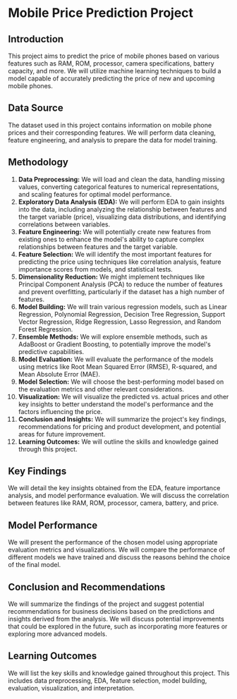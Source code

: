 # Mobile Price Prediction Project

## Introduction
This project aims to predict the price of mobile phones based on various features such as RAM, ROM, processor, camera specifications, battery capacity, and more. We will utilize machine learning techniques to build a model capable of accurately predicting the price of new and upcoming mobile phones.

## Data Source
The dataset used in this project contains information on mobile phone prices and their corresponding features. We will perform data cleaning, feature engineering, and analysis to prepare the data for model training.

## Methodology
1. **Data Preprocessing:** We will load and clean the data, handling missing values, converting categorical features to numerical representations, and scaling features for optimal model performance.
2. **Exploratory Data Analysis (EDA):** We will perform EDA to gain insights into the data, including analyzing the relationship between features and the target variable (price), visualizing data distributions, and identifying correlations between variables.
3. **Feature Engineering:** We will potentially create new features from existing ones to enhance the model's ability to capture complex relationships between features and the target variable.
4. **Feature Selection:** We will identify the most important features for predicting the price using techniques like correlation analysis, feature importance scores from models, and statistical tests.
5. **Dimensionality Reduction:** We might implement techniques like Principal Component Analysis (PCA) to reduce the number of features and prevent overfitting, particularly if the dataset has a high number of features.
6. **Model Building:** We will train various regression models, such as Linear Regression, Polynomial Regression, Decision Tree Regression, Support Vector Regression, Ridge Regression, Lasso Regression, and Random Forest Regression.
7. **Ensemble Methods:** We will explore ensemble methods, such as AdaBoost or Gradient Boosting, to potentially improve the model's predictive capabilities.
8. **Model Evaluation:** We will evaluate the performance of the models using metrics like Root Mean Squared Error (RMSE), R-squared, and Mean Absolute Error (MAE).
9. **Model Selection:** We will choose the best-performing model based on the evaluation metrics and other relevant considerations.
10. **Visualization:** We will visualize the predicted vs. actual prices and other key insights to better understand the model's performance and the factors influencing the price.
11. **Conclusion and Insights:** We will summarize the project's key findings, recommendations for pricing and product development, and potential areas for future improvement.
12. **Learning Outcomes:** We will outline the skills and knowledge gained through this project.

## Key Findings
We will detail the key insights obtained from the EDA, feature importance analysis, and model performance evaluation.
We will discuss the correlation between features like RAM, ROM, processor, camera, battery, and price.

## Model Performance
We will present the performance of the chosen model using appropriate evaluation metrics and visualizations.
We will compare the performance of different models we have trained and discuss the reasons behind the choice of the final model.

## Conclusion and Recommendations
We will summarize the findings of the project and suggest potential recommendations for business decisions based on the predictions and insights derived from the analysis.
We will discuss potential improvements that could be explored in the future, such as incorporating more features or exploring more advanced models.

## Learning Outcomes
We will list the key skills and knowledge gained throughout this project.
This includes data preprocessing, EDA, feature selection, model building, evaluation, visualization, and interpretation.
